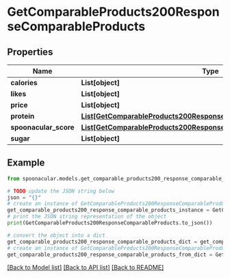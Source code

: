 # GetComparableProducts200ResponseComparableProducts


## Properties

Name | Type | Description | Notes
------------ | ------------- | ------------- | -------------
**calories** | **List[object]** |  | 
**likes** | **List[object]** |  | 
**price** | **List[object]** |  | 
**protein** | [**List[GetComparableProducts200ResponseComparableProductsProteinInner]**](GetComparableProducts200ResponseComparableProductsProteinInner.md) |  | 
**spoonacular_score** | [**List[GetComparableProducts200ResponseComparableProductsProteinInner]**](GetComparableProducts200ResponseComparableProductsProteinInner.md) |  | 
**sugar** | **List[object]** |  | 

## Example

```python
from spoonacular.models.get_comparable_products200_response_comparable_products import GetComparableProducts200ResponseComparableProducts

# TODO update the JSON string below
json = "{}"
# create an instance of GetComparableProducts200ResponseComparableProducts from a JSON string
get_comparable_products200_response_comparable_products_instance = GetComparableProducts200ResponseComparableProducts.from_json(json)
# print the JSON string representation of the object
print(GetComparableProducts200ResponseComparableProducts.to_json())

# convert the object into a dict
get_comparable_products200_response_comparable_products_dict = get_comparable_products200_response_comparable_products_instance.to_dict()
# create an instance of GetComparableProducts200ResponseComparableProducts from a dict
get_comparable_products200_response_comparable_products_from_dict = GetComparableProducts200ResponseComparableProducts.from_dict(get_comparable_products200_response_comparable_products_dict)
```
[[Back to Model list]](../README.md#documentation-for-models) [[Back to API list]](../README.md#documentation-for-api-endpoints) [[Back to README]](../README.md)


